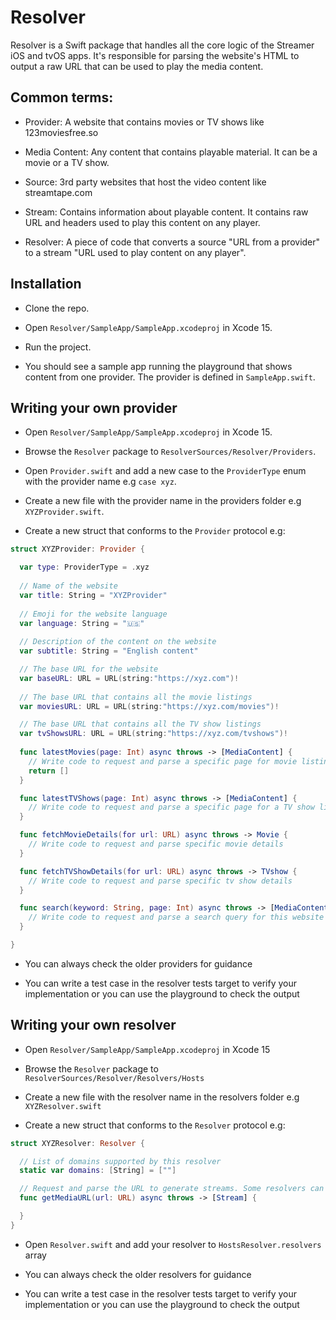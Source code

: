 # Resolver

Resolver is a Swift package that handles all the core logic of the Streamer iOS and tvOS apps. It's responsible for parsing the website's HTML to output a raw URL that can be used to play the media content.

## Common terms:

- Provider: A website that contains movies or TV shows like 123moviesfree.so

- Media Content: Any content that contains playable material. It can be a movie or a TV show. 

- Source: 3rd party websites that host the video content like streamtape.com

- Stream: Contains information about playable content. It contains raw URL and headers used to play this content on any player.  

- Resolver: A piece of code that converts a source "URL from a provider" to a stream "URL used to play content on any player".

## Installation

- Clone the repo.  

- Open `Resolver/SampleApp/SampleApp.xcodeproj` in Xcode 15.

- Run the project.

- You should see a sample app running the playground that shows content from one provider. The provider is defined in `SampleApp.swift`.

## Writing your own provider  

- Open `Resolver/SampleApp/SampleApp.xcodeproj` in Xcode 15.

- Browse the `Resolver` package to `ResolverSources/Resolver/Providers`.   

- Open `Provider.swift` and add a new case to the `ProviderType` enum with the provider name e.g `case xyz`.

- Create a new file with the provider name in the providers folder e.g `XYZProvider.swift`.   

- Create a new struct that conforms to the `Provider` protocol e.g:  

```swift 
struct XYZProvider: Provider {

  var type: ProviderType = .xyz
  
  // Name of the website
  var title: String = "XYZProvider"  
  
  // Emoji for the website language
  var language: String = "🇺🇸" 
  
  // Description of the content on the website
  var subtitle: String = "English content"

  // The base URL for the website
  var baseURL: URL = URL(string:"https://xyz.com")!  
  
  // The base URL that contains all the movie listings
  var moviesURL: URL = URL(string:"https://xyz.com/movies")!

  // The base URL that contains all the TV show listings
  var tvShowsURL: URL = URL(string:"https://xyz.com/tvshows")!  
  
  func latestMovies(page: Int) async throws -> [MediaContent] {
    // Write code to request and parse a specific page for movie listing  
    return []
  }

  func latestTVShows(page: Int) async throws -> [MediaContent] {  
    // Write code to request and parse a specific page for a TV show listing
  }

  func fetchMovieDetails(for url: URL) async throws -> Movie {
    // Write code to request and parse specific movie details 
  }

  func fetchTVShowDetails(for url: URL) async throws -> TVshow { 
    // Write code to request and parse specific tv show details
  }  

  func search(keyword: String, page: Int) async throws -> [MediaContent] {  
    // Write code to request and parse a search query for this website
  }

}
```
- You can always check the older providers for guidance  

- You can write a test case in the resolver tests target to verify your implementation or you can use the playground to check the output  

## Writing your own resolver

- Open `Resolver/SampleApp/SampleApp.xcodeproj` in Xcode 15  

- Browse the `Resolver` package to `ResolverSources/Resolver/Resolvers/Hosts`  

- Create a new file with the resolver name in the resolvers folder e.g `XYZResolver.swift`  

- Create a new struct that conforms to the `Resolver` protocol e.g:

```swift
struct XYZResolver: Resolver {

  // List of domains supported by this resolver
  static var domains: [String] = [""]

  // Request and parse the URL to generate streams. Some resolvers can generate multiple streams for multiple qualities  
  func getMediaURL(url: URL) async throws -> [Stream] {

  } 
}
```

- Open `Resolver.swift` and add your resolver to `HostsResolver.resolvers` array   

- You can always check the older resolvers for guidance  

- You can write a test case in the resolver tests target to verify your implementation or you can use the playground to check the output
